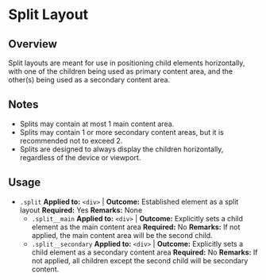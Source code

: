 # Split Layout

## Overview

Split layouts are meant for use in positioning child elements horizontally, with one of the children being used as primary content area, and the other(s) being used as a secondary content area.

## Notes

- Splits may contain at most 1 main content area.
- Splits may contain 1 or more secondary content areas, but it is recommended not to exceed 2.
- Splits are designed to always display the children horizontally, regardless of the device or viewport.

## Usage

- `.split` **Applied to:** `<div>` |  **Outcome:** Established element as a split layout **Required:** Yes **Remarks:** None
  - `.split__main` **Applied to:** `<div>` |  **Outcome:** Explicitly sets a child element as the main content area  **Required:** No **Remarks:** If not applied, the main content area will be the second child.
  - `.split__secondary` **Applied to:** `<div>` | **Outcome:** Explicitly sets a child element as a secondary content area **Required:** No **Remarks:** If not applied, all children except the second child will be secondary content.
